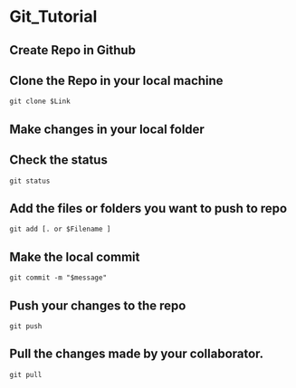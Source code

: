 # Git_Tutorial

## Create Repo in Github 

## Clone the Repo in your local machine 

```
git clone $Link
```

## Make changes in your local folder 
## Check the status
```
git status
```
## Add the files or folders you want to push to repo
```
git add [. or $Filename ] 
```
## Make the local commit 
```
git commit -m "$message"
```
## Push your changes to the repo 

```
git push
```
## Pull the changes made by your collaborator. 
```
git pull
```

